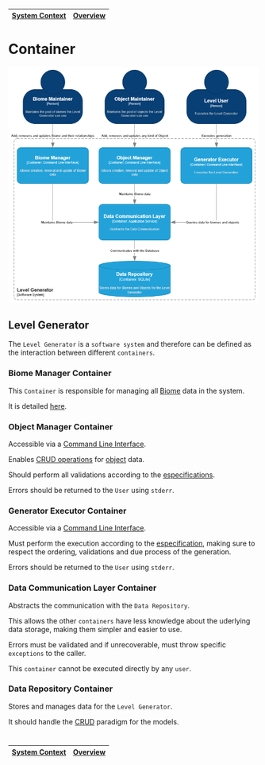 | [System Context](system.md) | [Overview](README.md) |
| --------------------------- | --------------------- |

# Container

![Container](diagrams/imgs/container.png)

## Level Generator

The `Level Generator` is a `software system` and therefore can be defined as the interaction between different `containers`.

### Biome Manager Container

This `Container` is responsible for managing all [Biome](../requirements/definitions/biome_definition.md) data in the system.

It is detailed [here](component_biome.md).

### Object Manager Container

Accessible via a [Command Line Interface](https://en.wikipedia.org/wiki/Command-line_interface).

Enables [CRUD operations](https://en.wikipedia.org/wiki/Create,_read,_update_and_delete) for [object](../requirements/definitions/object_definition.md) data.

Should perform all validations according to the [especifications](../requirements/generation/rooms.md).

Errors should be returned to the `User` using `stderr`.

### Generator Executor Container

Accessible via a [Command Line Interface](https://en.wikipedia.org/wiki/Command-line_interface).

Must perform the execution according to the [especification](../requirements/generation/README.md), making sure to respect the ordering, validations and due process of the generation.

Errors should be returned to the `User` using `stderr`.

### Data Communication Layer Container

Abstracts the communication with the `Data Repository`.

This allows the other `containers` have less knowledge about the uderlying data storage, making them simpler and easier to use.

Errors must be validated and if unrecoverable, must throw specific `exceptions` to the caller.

This `container` cannot be executed directly by any `user`.

### Data Repository Container

Stores and manages data for the `Level Generator`.

It should handle the [CRUD](https://en.wikipedia.org/wiki/Create,_read,_update_and_delete) paradigm for the models.

#

| [System Context](system.md) | [Overview](README.md) |
| --------------------------- | --------------------- |
